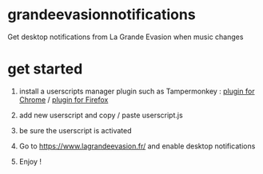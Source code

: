 # grandeevasionnotifications
Get desktop notifications from La Grande Evasion when music changes


# get started 
1. install a userscripts manager plugin such as Tampermonkey : [plugin for Chrome](https://chrome.google.com/webstore/detail/tampermonkey/dhdgffkkebhmkfjojejmpbldmpobfkfo?hl=fr) / [plugin for Firefox](https://addons.mozilla.org/fr/firefox/addon/tampermonkey/)

2. add new userscript and copy / paste userscript.js 
3. be sure the userscript is activated
4. Go to https://www.lagrandeevasion.fr/ and enable desktop notifications
5. Enjoy !
